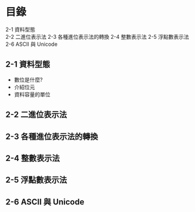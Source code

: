 # 目錄
  2-1 資料型態  
  2-2 二進位表示法
  2-3 各種進位表示法的轉換
  2-4 整數表示法
  2-5 浮點數表示法
  2-6 ASCII 與 Unicode



## 2-1 資料型態
+ 數位是什麼?
+ 介紹位元
+ 資料容量的單位
## 2-2 二進位表示法
## 2-3 各種進位表示法的轉換
## 2-4 整數表示法
## 2-5 浮點數表示法
## 2-6 ASCII 與 Unicode

